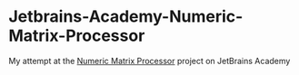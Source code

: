 # Jetbrains-Academy-Numeric-Matrix-Processor
My attempt at the [Numeric Matrix Processor](https://hyperskill.org/projects/96) project on JetBrains Academy